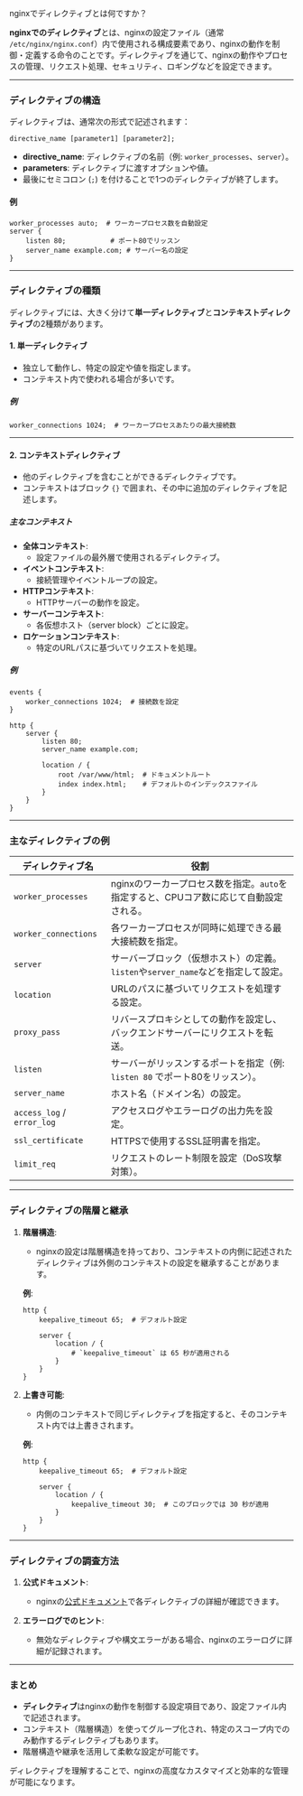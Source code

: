 nginxでディレクティブとは何ですか？

**nginxでのディレクティブ**とは、nginxの設定ファイル（通常 `/etc/nginx/nginx.conf`）内で使用される構成要素であり、nginxの動作を制御・定義する命令のことです。ディレクティブを通じて、nginxの動作やプロセスの管理、リクエスト処理、セキュリティ、ロギングなどを設定できます。

---

### **ディレクティブの構造**

ディレクティブは、通常次の形式で記述されます：

```nginx
directive_name [parameter1] [parameter2];
```

- **directive_name**: ディレクティブの名前（例: `worker_processes`、`server`）。
- **parameters**: ディレクティブに渡すオプションや値。
- 最後にセミコロン (`;`) を付けることで1つのディレクティブが終了します。

#### **例**
```nginx
worker_processes auto;  # ワーカープロセス数を自動設定
server {
    listen 80;           # ポート80でリッスン
    server_name example.com; # サーバー名の設定
}
```

---

### **ディレクティブの種類**

ディレクティブには、大きく分けて**単一ディレクティブ**と**コンテキストディレクティブ**の2種類があります。

#### **1. 単一ディレクティブ**
- 独立して動作し、特定の設定や値を指定します。
- コンテキスト内で使われる場合が多いです。

##### **例**
```nginx
worker_connections 1024;  # ワーカープロセスあたりの最大接続数
```

---

#### **2. コンテキストディレクティブ**
- 他のディレクティブを含むことができるディレクティブです。
- コンテキストはブロック `{}` で囲まれ、その中に追加のディレクティブを記述します。

##### **主なコンテキスト**
- **全体コンテキスト**:
  - 設定ファイルの最外層で使用されるディレクティブ。
- **イベントコンテキスト**:
  - 接続管理やイベントループの設定。
- **HTTPコンテキスト**:
  - HTTPサーバーの動作を設定。
- **サーバーコンテキスト**:
  - 各仮想ホスト（server block）ごとに設定。
- **ロケーションコンテキスト**:
  - 特定のURLパスに基づいてリクエストを処理。

##### **例**
```nginx
events {
    worker_connections 1024;  # 接続数を設定
}

http {
    server {
        listen 80;
        server_name example.com;

        location / {
            root /var/www/html;  # ドキュメントルート
            index index.html;    # デフォルトのインデックスファイル
        }
    }
}
```

---

### **主なディレクティブの例**

| **ディレクティブ名**      | **役割**                                                                                                                                 |
|--------------------------|----------------------------------------------------------------------------------------------------------------------------------------|
| `worker_processes`       | nginxのワーカープロセス数を指定。`auto`を指定すると、CPUコア数に応じて自動設定される。                                                 |
| `worker_connections`     | 各ワーカープロセスが同時に処理できる最大接続数を指定。                                                                                 |
| `server`                 | サーバーブロック（仮想ホスト）の定義。`listen`や`server_name`などを指定して設定。                                                       |
| `location`               | URLのパスに基づいてリクエストを処理する設定。                                                                                         |
| `proxy_pass`             | リバースプロキシとしての動作を設定し、バックエンドサーバーにリクエストを転送。                                                         |
| `listen`                 | サーバーがリッスンするポートを指定（例: `listen 80` でポート80をリッスン）。                                                           |
| `server_name`            | ホスト名（ドメイン名）の設定。                                                                                                       |
| `access_log` / `error_log` | アクセスログやエラーログの出力先を設定。                                                                                             |
| `ssl_certificate`        | HTTPSで使用するSSL証明書を指定。                                                                                                      |
| `limit_req`              | リクエストのレート制限を設定（DoS攻撃対策）。                                                                                          |

---

### **ディレクティブの階層と継承**

1. **階層構造**:
   - nginxの設定は階層構造を持っており、コンテキストの内側に記述されたディレクティブは外側のコンテキストの設定を継承することがあります。

   **例**:
   ```nginx
   http {
       keepalive_timeout 65;  # デフォルト設定

       server {
           location / {
               # `keepalive_timeout` は 65 秒が適用される
           }
       }
   }
   ```

2. **上書き可能**:
   - 内側のコンテキストで同じディレクティブを指定すると、そのコンテキスト内では上書きされます。

   **例**:
   ```nginx
   http {
       keepalive_timeout 65;  # デフォルト設定

       server {
           location / {
               keepalive_timeout 30;  # このブロックでは 30 秒が適用
           }
       }
   }
   ```

---

### **ディレクティブの調査方法**

1. **公式ドキュメント**:
   - nginxの[公式ドキュメント](https://nginx.org/en/docs/)で各ディレクティブの詳細が確認できます。

2. **エラーログでのヒント**:
   - 無効なディレクティブや構文エラーがある場合、nginxのエラーログに詳細が記録されます。

---

### **まとめ**

- **ディレクティブ**はnginxの動作を制御する設定項目であり、設定ファイル内で記述されます。
- コンテキスト（階層構造）を使ってグループ化され、特定のスコープ内でのみ動作するディレクティブもあります。
- 階層構造や継承を活用して柔軟な設定が可能です。

ディレクティブを理解することで、nginxの高度なカスタマイズと効率的な管理が可能になります。